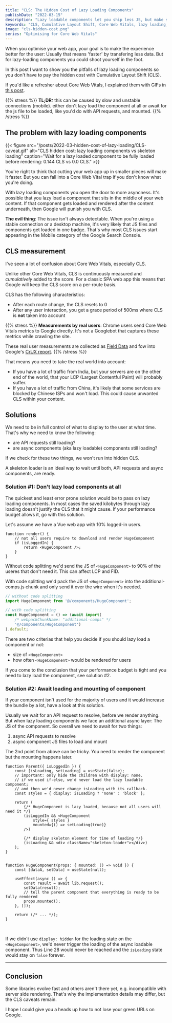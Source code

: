 ```yaml
---
title: "CLS: The Hidden Cost of Lazy Loading Components"
publishDate: "2022-03-15"
description: "Lazy loadable components let you ship less JS, but make sure you don't pay the cost of CLS."
keywords: "CLS, Cumulative Layout Shift, Core Web Vitals, lazy loading, async components"
image: "cls-hidden-cost.png"
series: "Optimising for Core Web Vitals"
---
```


When you optimise your web app, your goal is to make the experience better for the user: Usually that means 'faster' by transfering less data. But for lazy-loading components you could shoot yourself in the foot.

In this post I want to show you the pitfalls of lazy loading components so you don't have to pay the hidden cost with Cumulative Layout Shift (CLS).

If you'd like a refresher about Core Web Vitals, I explained them with GIFs in [this post](https://wicki.io/posts/2021-07-core-web-vitals/).

{{% stress %}}
**TL;DR:** this can be caused by slow and unstable connections (mobile). either don't lazy load the component at all or await for the js file to be loaded, like you'd do with API requests, and mounted.
{{% /stress %}}

## The problem with lazy loading components

{{< figure src="/posts/2022-03-hidden-cost-of-lazy-loading/CLS-caveat.gif" alt="CLS hidden cost: lazy loading components vs skeleton loading" caption="Wait for a lazy loaded component to be fully loaded before rendering: 0.144 CLS vs 0.0 CLS." >}}

You're right to think that cutting your web app up in smaller pieces will make it faster. But you can fall into a Core Web Vital trap if you don't know what you're doing.

With lazy loading components you open the door to more asyncness. It's possible that you lazy load a component that sits in the middle of your web content. If that component gets loaded and rendered after the content underneath, then Google will punish you with CLS.

**The evil thing**: The issue isn't always detectable. When you're using a stable connection or a desktop machine, it's very likely that JS files and components get loaded in one badge. That's why most CLS issues start appearing in the Mobile category of the Google Search Console.

## CLS measurement

I've seen a lot of confusion about Core Web Vitals, especially CLS.

Unlike other Core Web Vitals, CLS is continuously measured and _cumulatively_ added to the score. For a classic SPA web app this means that Google will keep the CLS score on a per-route basis.

CLS has the following characteristics:

* After each route change, the CLS resets to 0
* After any user interaction, you get a grace period of 500ms where CLS is **not** taken into account

{{% stress %}}
**Measurements by real users**: Chrome users send Core Web Vitals metrics to Google directly. It's not a Googlebot that captures these metrics while crawling the site.

These real user measurements are collected as [Field Data](https://web.dev/lab-and-field-data-differences/#field-data) and fow into Google's [CrUX report](https://developers.google.com/web/tools/chrome-user-experience-report).
{{% /stress %}}

That means you need to take the real world into account: 
* If you have a lot of traffic from India, but your servers are on the other end of the world, that your LCP (Largest Contentful Paint) will probably suffer.
* If you have a lot of traffic from China, it's likely that some services are blocked by Chinese ISPs and won't load. This could cause unwanted CLS within your content.

## Solutions

We need to be in full control of what to display to the user at what time. That's why we need to know the following:
* are API requests still loading?
* are async components (aka lazy loadable) components still loading?

If we check for these two things, we won't run into hidden CLS.

A skeleton loader is an ideal way to wait until both, API requests and async components, are ready.

### Solution #1: Don't lazy load components at all

The quickest and least error prone solution would be to pass on lazy loading components. In most cases the saved kilobytes through lazy loading doesn't justify the CLS that it might cause. If your performance budget allows it, go with this solution.

Let's assume we have a Vue web app with 10% logged-in users.

```tsx
function render() {
	// not all users require to download and render HugeComponent
	if (isLoggedIn) {
		return <HugeComponent />;
	}
}
```

Without code splitting we'd send the JS of `<HugeComponent>` to 90% of the useres that don't need it. This can affect LCP and FID.

With code splitting we'd pack the JS of `<HugeComponent>` into the additional-comps.js chunk and only send it over the wire when it's needed.

```typescript
// without code splitting
import HugeComponent from '@/components/HugeComponent';

// with code splitting
const HugeComponent = () => (await import(
	/* webpackChunkName: "additional-comps" */ 
	'@/components/HugeComponent')
).default;
```

There are two criterias that help you decide if you should lazy load a component or not:
* size of `<HugeComponent>`
* how often `<HugeComponent>` would be rendered for users

If you come to the conclusion that your performance budget is tight and you need to lazy load the component, see solution #2.

### Solution #2: Await loading and mounting of component

If your component isn't used for the majority of users and it would increase the bundle by a lot, have a look at this solution.

Usually we wait for an API request to resolve, before we render anything. But when lazy loading components we face an additional async layer: The JS of the component. So overall we need to await for two things:
1. async API requests to resolve
2. async component JS files to load and mount

The 2nd point from above can be tricky. You need to render the component but the mounting happens later.

```tsx {linenos=table}
function Parent({ isLoggedIn }) {
	const [isLoading, setLoading] = useState(false);
	// important: only hide the children with display: none.
	// if we used if-else, we'd never load the lazy loadable component;
	// and then we'd never change isLoading with its callback.
	const styles = { display: isLoading ? 'none' : 'block' };
	
	return (
		{/* HugeComponent is lazy loaded, because not all users will need it */}
		(isLoggedIn && <HugeComponent 
			style={ styles } 
			mounted={() => setLoading(true)}
		/>)

		{/* display skeleton element for time of loading */}
		(isLoading && <div className="skeleton-loader"></div>)
	);
}


function HugeComponent(props: { mounted: () => void }) {
	const [dataA, setData] = useState(null);

	useEffect(async () => {
		const result = await lib.request();
		setData(result);
		// tell the parent component that everything is ready to be fully rendered
		props.mounted();
	}, []);

	return (/* ... */);
}
```

<br>

If we didn't use `display: hidden` for the loading state on the `<HugeComponent>`, we'd never trigger the loading of the async loadable component. Thus Line 28 would never be reached and the `isLoading` state would stay on `false` forever. 

---

## Conclusion

Some libraries evolve fast and others aren't there yet, e.g. incompatible with server side rendering. That's why the implementation details may differ, but the CLS caveats remain.

I hope I could give you a heads up how to not lose your green URLs on Google.